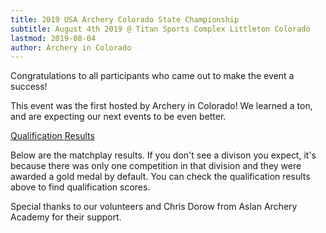 ```yaml
---
title: 2019 USA Archery Colorado State Championship
subtitle: August 4th 2019 @ Titan Sports Complex Littleton Colorado
lastmod: 2019-08-04
author: Archery in Colorado
---
```

Congratulations to all participants who came out to make the event a success!
<!--more-->
This event was the first hosted by Archery in Colorado!  We learned a ton, and are expecting our next events to be even better.

[Qualification Results](10068_results_2019_USA_Archery_Colorado_State_Outdoor_Championship.pdf)

Below are the matchplay results. If you don't see a divison you expect, it's because there was only one competition in that division and they were awarded a gold medal by default.  You can check the qualification results above to find qualification scores.

Special thanks to our volunteers and Chris Dorow from Aslan Archery Academy for their support.